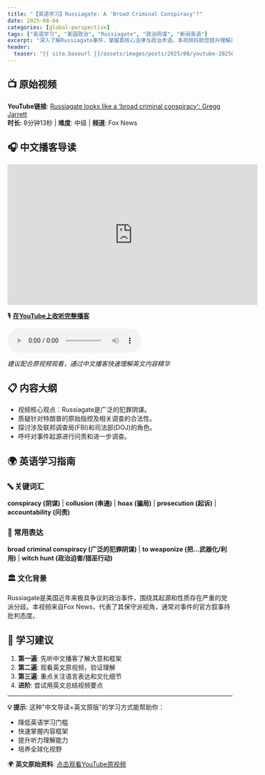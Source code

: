 ```yaml
---
title: "【英语学习】Russiagate: A 'Broad Criminal Conspiracy'?"
date: 2025-08-04
categories: [global-perspective]
tags: ["英语学习", "美国政治", "Russiagate", "政治阴谋", "新闻英语"]
excerpt: "深入了解Russiagate事件，掌握其核心法律与政治术语。本视频将助您提升理解美国政治新闻报道的能力，并熟悉相关辩论中的常用表达。"
header:
  teaser: "{{ site.baseurl }}/assets/images/posts/2025/08/youtube-20250804-russiagate-looks-like-a-broad-criminal-conspiracy-thumbnail.jpg"
---
```


## 📺 原始视频
**YouTube链接**: [Russiagate looks like a ‘broad criminal conspiracy': Gregg Jarrett](https://www.youtube.com/watch?v=_NNRLJJxrLY)  
**时长**: 8分钟13秒 | **难度**: 中级 | **频道**: Fox News

<!-- more -->

## 🎧 中文播客导读
<!-- YouTube播客优先显示 -->
<iframe width='560' height='315' src='https://www.youtube.com/embed/bnWqPwv-6Q4' frameborder='0' allowfullscreen></iframe>

🎙️ **[在YouTube上收听完整播客](https://www.youtube.com/watch?v=bnWqPwv-6Q4)**

<!-- 本地音频备用 -->
<audio controls>
  <source src="{{ site.baseurl }}/assets/audio/youtube-20250804-russiagate-looks-like-a-broad-criminal-conspiracy.wav" type="audio/mpeg">
  您的浏览器不支持音频播放。
</audio>

*建议配合原视频观看，通过中文播客快速理解英文内容精华*

## 📋 内容大纲
- 视频核心观点：Russiagate是广泛的犯罪阴谋。
- 质疑针对特朗普的原始指控及相关调查的合法性。
- 探讨涉及联邦调查局(FBI)和司法部(DOJ)的角色。
- 呼吁对事件起源进行问责和进一步调查。

## 🌍 英语学习指南

### 🔤 关键词汇
**conspiracy (阴谋)** | **collusion (串通)** | **hoax (骗局)** | **prosecution (起诉)** | **accountability (问责)**

### 💬 常用表达
**broad criminal conspiracy (广泛的犯罪阴谋)** | **to weaponize (把…武器化/利用)** | **witch hunt (政治迫害/猎巫行动)**

### 🏛️ 文化背景
Russiagate是美国近年来极具争议的政治事件，围绕其起源和性质存在严重的党派分歧。本视频来自Fox News，代表了其保守派视角，通常对事件的官方叙事持批判态度。

## 🎯 学习建议
1. **第一遍**: 先听中文播客了解大意和框架
2. **第二遍**: 观看英文原视频，验证理解
3. **第三遍**: 重点关注语言表达和文化细节
4. **进阶**: 尝试用英文总结视频要点

---

**💡 提示**: 这种"中文导读+英文原版"的学习方式能帮助你：
- 降低英语学习门槛
- 快速掌握内容框架  
- 提升听力理解能力
- 培养全球化视野

🌍 **英文原始资料**: [点击观看YouTube原视频](https://www.youtube.com/watch?v=_NNRLJJxrLY)
